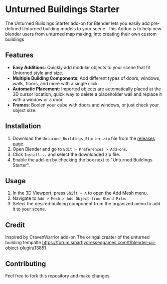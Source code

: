 # Unturned Buildings Starter

The Unturned Buildings Starter add-on for Blender lets you easily add pre-defined Unturned building models to your scene. This Addon is to help new blender users from unturned map making; into creating their own custom buildings

## Features

- **Easy Additions**: Quickly add modular objects to your scene that fit Unturned style and size.
- **Multiple Building Components**: Add different types of doors, windows, walls, floors, and more with a single click.
- **Automatic Placement**: Imported objects are automatically placed at the 3D cursor location, quick way to delete a placeholder wall and replace it with a window or a door.
- **Frames**: Boolen your cube with doors and windows, or just check your object size.

## Installation

1. Download the `Unturned_Buildings_Starter.zip` file from the [releases page](https://github.com/A7med9870/Unturned-Buildings-Starter/releases).
2. Open Blender and go to `Edit > Preferences > Add-ons`.
3. Click `Install...` and select the downloaded zip file.
4. Enable the add-on by checking the box next to "Unturned Buildings Starter".

## Usage

1. In the 3D Viewport, press `Shift + A` to open the Add Mesh menu.
2. Navigate to `Add > Mesh > Add Object from Blend File`.
3. Select the desired building component from the organized menu to add it to your scene.

## Credit
Inspired by CravenWarrior add-on
The oringal creater of the unturned building tempalte
https://forum.smartlydressedgames.com/t/blender-uii-object-plugin/13851

## Contributing

Feel free to fork this repository and make changes.

